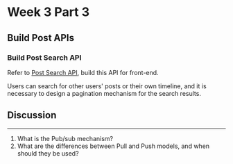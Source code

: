 # Week 3 Part 3

## Build Post APIs

### Build Post Search API

Refer to [Post Search API](https://github.com/AppWorks-School-Materials/API-Doc/tree/master/Canchu#post-search-api), build this API for front-end. 

Users can search for other users' posts or their own timeline, and it is necessary to design a pagination mechanism for the search results.

## Discussion
----
1. What is the Pub/sub mechanism?
2. What are the differences between Pull and Push models, and when should they be used?